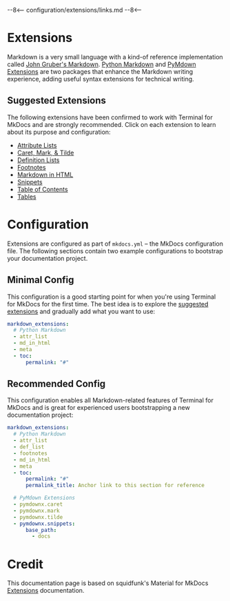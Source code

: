 --8<--
configuration/extensions/links.md
--8<--

# Extensions

Markdown is a very small language with a kind-of reference implementation called
[John Gruber's Markdown]. [Python Markdown] and [PyMdown Extensions] are two packages that enhance the Markdown writing experience, adding useful syntax extensions for technical writing.

  [John Gruber's Markdown]: https://daringfireball.net/projects/markdown/
  [Python Markdown]: https://python-markdown.github.io/extensions/
  [PyMdown Extensions]: https://facelessuser.github.io/pymdown-extensions/

## Suggested Extensions

The following extensions have been confirmed to work with Terminal for MkDocs and are strongly recommended. Click on each extension to learn about its purpose and
configuration:

<!-- 
TODO
- [Abbreviations]
- [Admonition]
- [Arithmatex]
- [BetterEm]
- [Critic]
- [Details]
- [Emoji]
- [Highlight]
- [Keys]
- [SmartSymbols]
- [SuperFences]
- [Tabbed]
- [Tasklist]
- -->


<div markdown>

- [Attribute Lists]
- [Caret, Mark, & Tilde]
- [Definition Lists]
- [Footnotes]
- [Markdown in HTML]
- [Snippets]
- [Table of Contents]
- [Tables]
  
</div>


  [Attribute Lists]: python-markdown.md#attribute-lists
  [Caret, Mark, & Tilde]: pymdown-extensions.md#caret-mark-tilde
  [Definition Lists]: python-markdown.md#definition-lists
  [Footnotes]: python-markdown.md#footnotes
  [Markdown in HTML]: python-markdown.md#markdown-in-html
  [Snippets]: pymdown-extensions.md#snippets
  [Table of Contents]: python-markdown.md#table-of-contents
  [Tables]: python-markdown.md#tables


# Configuration

Extensions are configured as part of `mkdocs.yml` – the MkDocs configuration
file. The following sections contain two example configurations to bootstrap
your documentation project.

## Minimal Config

This configuration is a good starting point for when you're using Terminal for 
MkDocs for the first time. The best idea is to explore the [suggested extensions](#suggested-extensions) and gradually add what you want to use:

``` yaml
markdown_extensions:
  # Python Markdown  
  - attr_list
  - md_in_html
  - meta
  - toc:
      permalink: "#"
```

## Recommended Config

This configuration enables all Markdown-related features of Terminal for MkDocs
and is great for experienced users bootstrapping a new documentation project:

``` yaml
markdown_extensions:
  # Python Markdown  
  - attr_list
  - def_list
  - footnotes
  - md_in_html
  - meta
  - toc:
      permalink: "#"
      permalink_title: Anchor link to this section for reference

  # PyMdown Extensions
  - pymdownx.caret
  - pymdownx.mark
  - pymdownx.tilde
  - pymdownx.snippets:
      base_path: 
        - docs
```

# Credit
This documentation page is based on squidfunk's Material for MkDocs [Extensions](https://squidfunk.github.io/mkdocs-material/setup/extensions/) documentation.
